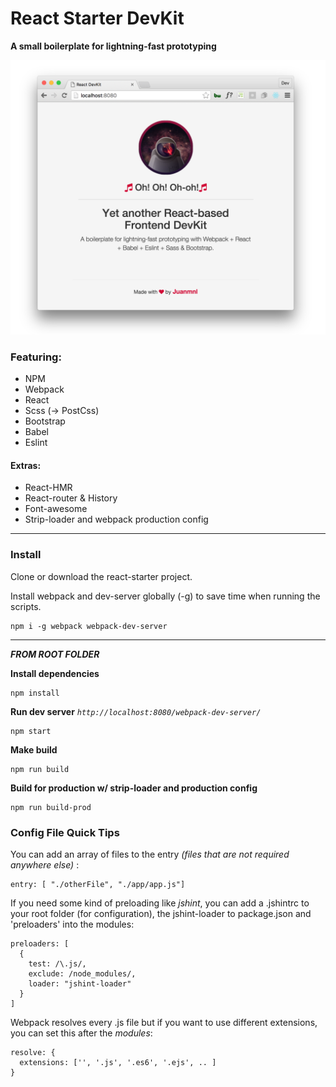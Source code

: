 # React Starter DevKit

**A small boilerplate for lightning-fast prototyping**

![Preview](./preview.png)

### Featuring:
* NPM
* Webpack
* React
* Scss (-> PostCss)
* Bootstrap
* Babel
* Eslint

#### Extras:
* React-HMR
* React-router & History
* Font-awesome
* Strip-loader and webpack production config

---

### Install

Clone or download the react-starter project.

Install webpack and dev-server globally (-g) to save time when running the scripts.

```
npm i -g webpack webpack-dev-server
```
---
***FROM ROOT FOLDER***

**Install dependencies**
```
npm install
```

**Run dev server** *`http://localhost:8080/webpack-dev-server/`*
```
npm start
```  

**Make build**
```
npm run build
```

**Build for production w/ strip-loader and production config**
```
npm run build-prod
```


### Config File Quick Tips  

You can add an array of files to the entry *(files that are not required anywhere else)* :

```
entry: [ "./otherFile", "./app/app.js"]
```  

If you need some kind of preloading like *jshint*, you can add a .jshintrc to your root folder (for configuration), the jshint-loader to package.json and 'preloaders' into the modules:  
```
preloaders: [
  {
    test: /\.js/,
    exclude: /node_modules/,
    loader: "jshint-loader"
  }
]
```

Webpack resolves every .js file but if you want to use different extensions, you can set this after the *modules*:  
```
resolve: {
  extensions: ['', '.js', '.es6', '.ejs', .. ]
}
```
